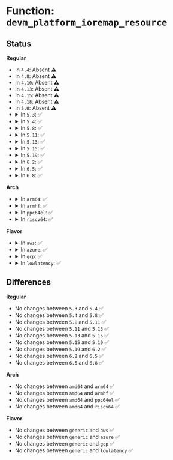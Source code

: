 # Function: <code>devm_platform_ioremap_resource</code>

## Status
<b>Regular</b>
<ul>
<li>
In <code>4.4</code>: Absent ⚠️
</li>
<li>
In <code>4.8</code>: Absent ⚠️
</li>
<li>
In <code>4.10</code>: Absent ⚠️
</li>
<li>
In <code>4.13</code>: Absent ⚠️
</li>
<li>
In <code>4.15</code>: Absent ⚠️
</li>
<li>
In <code>4.18</code>: Absent ⚠️
</li>
<li>
In <code>5.0</code>: Absent ⚠️
</li>
<li>
<details>
<summary>In <code>5.3</code>: ✅</summary>

```c
void *devm_platform_ioremap_resource(struct platform_device *pdev, unsigned int index);
```

**Collision:** Unique Global

**Inline:** No

**Transformation:** False

**Instances:**

```
In drivers/base/platform.c (ffffffff816dd8f0)
Location: drivers/base/platform.c:91
Inline: False
Direct callers:
  - drivers/gpio/gpio-xilinx.c:xgpio_probe
```
**Symbols:**

```
ffffffff816dd8f0-ffffffff816dd955: devm_platform_ioremap_resource (STB_GLOBAL)
```
</details>
</li>
<li>
<details>
<summary>In <code>5.4</code>: ✅</summary>

```c
void *devm_platform_ioremap_resource(struct platform_device *pdev, unsigned int index);
```

**Collision:** Unique Global

**Inline:** No

**Transformation:** False

**Instances:**

```
In drivers/base/platform.c (ffffffff817019a0)
Location: drivers/base/platform.c:73
Inline: False
Direct callers:
  - drivers/pinctrl/intel/pinctrl-baytrail.c:byt_pinctrl_probe
  - drivers/pinctrl/intel/pinctrl-cherryview.c:chv_pinctrl_probe
  - drivers/gpio/gpio-xilinx.c:xgpio_probe
```
**Symbols:**

```
ffffffff817019a0-ffffffff81701a0a: devm_platform_ioremap_resource (STB_GLOBAL)
```
</details>
</li>
<li>
<details>
<summary>In <code>5.8</code>: ✅</summary>

```c
void *devm_platform_ioremap_resource(struct platform_device *pdev, unsigned int index);
```

**Collision:** Unique Global

**Inline:** No

**Transformation:** False

**Instances:**

```
In drivers/base/platform.c (ffffffff817bc5d0)
Location: drivers/base/platform.c:95
Inline: False
Direct callers:
  - drivers/pinctrl/intel/pinctrl-baytrail.c:byt_set_soc_data
  - drivers/pinctrl/intel/pinctrl-cherryview.c:chv_pinctrl_probe
  - drivers/gpio/gpio-xilinx.c:xgpio_probe
  - drivers/virtio/virtio_mmio.c:virtio_mmio_probe
  - drivers/i2c/busses/i2c-designware-platdrv.c:dw_i2c_plat_probe
```
**Symbols:**

```
ffffffff817bc5d0-ffffffff817bc63a: devm_platform_ioremap_resource (STB_GLOBAL)
```
</details>
</li>
<li>
<details>
<summary>In <code>5.11</code>: ✅</summary>

```c
void *devm_platform_ioremap_resource(struct platform_device *pdev, unsigned int index);
```

**Collision:** Unique Global

**Inline:** No

**Transformation:** False

**Instances:**

```
In drivers/base/platform.c (ffffffff817d1300)
Location: drivers/base/platform.c:120
Inline: False
Direct callers:
  - drivers/pinctrl/intel/pinctrl-baytrail.c:byt_set_soc_data
  - drivers/pinctrl/intel/pinctrl-cherryview.c:chv_pinctrl_probe
  - drivers/pinctrl/intel/pinctrl-intel.c:intel_pinctrl_probe
  - drivers/gpio/gpio-xilinx.c:xgpio_probe
  - drivers/virtio/virtio_mmio.c:virtio_mmio_probe
  - drivers/i2c/busses/i2c-designware-platdrv.c:dw_i2c_plat_probe
```
**Symbols:**

```
ffffffff817d1300-ffffffff817d136a: devm_platform_ioremap_resource (STB_GLOBAL)
```
</details>
</li>
<li>
<details>
<summary>In <code>5.13</code>: ✅</summary>

```c
void *devm_platform_ioremap_resource(struct platform_device *pdev, unsigned int index);
```

**Collision:** Unique Global

**Inline:** No

**Transformation:** False

**Instances:**

```
In drivers/base/platform.c (ffffffff817b4d30)
Location: drivers/base/platform.c:120
Inline: False
Direct callers:
  - drivers/pinctrl/intel/pinctrl-baytrail.c:byt_pinctrl_probe
  - drivers/pinctrl/intel/pinctrl-cherryview.c:chv_pinctrl_probe
  - drivers/pinctrl/intel/pinctrl-intel.c:intel_pinctrl_probe
  - drivers/dma/lgm/lgm-dma.c:intel_ldma_probe
  - drivers/virtio/virtio_mmio.c:virtio_mmio_probe
  - drivers/i2c/busses/i2c-designware-platdrv.c:dw_i2c_plat_probe
```
**Symbols:**

```
ffffffff817b4d30-ffffffff817b4d9a: devm_platform_ioremap_resource (STB_GLOBAL)
```
</details>
</li>
<li>
<details>
<summary>In <code>5.15</code>: ✅</summary>

```c
void *devm_platform_ioremap_resource(struct platform_device *pdev, unsigned int index);
```

**Collision:** Unique Global

**Inline:** No

**Transformation:** False

**Instances:**

```
In drivers/base/platform.c (ffffffff8183e1f0)
Location: drivers/base/platform.c:120
Inline: False
Direct callers:
  - drivers/pinctrl/intel/pinctrl-baytrail.c:byt_pinctrl_probe
  - drivers/pinctrl/intel/pinctrl-cherryview.c:chv_pinctrl_probe
  - drivers/pinctrl/intel/pinctrl-intel.c:intel_pinctrl_probe
  - drivers/dma/lgm/lgm-dma.c:intel_ldma_probe
  - drivers/virtio/virtio_mmio.c:virtio_mmio_probe
  - drivers/i2c/busses/i2c-designware-platdrv.c:dw_i2c_plat_probe
```
**Symbols:**

```
ffffffff8183e1f0-ffffffff8183e25a: devm_platform_ioremap_resource (STB_GLOBAL)
```
</details>
</li>
<li>
<details>
<summary>In <code>5.19</code>: ✅</summary>

```c
void *devm_platform_ioremap_resource(struct platform_device *pdev, unsigned int index);
```

**Collision:** Unique Global

**Inline:** No

**Transformation:** False

**Instances:**

```
In drivers/base/platform.c (ffffffff81981000)
Location: drivers/base/platform.c:122
Inline: False
Direct callers:
  - drivers/pinctrl/intel/pinctrl-baytrail.c:byt_pinctrl_probe
  - drivers/pinctrl/intel/pinctrl-cherryview.c:chv_pinctrl_probe
  - drivers/pinctrl/intel/pinctrl-intel.c:intel_pinctrl_probe
  - drivers/dma/lgm/lgm-dma.c:intel_ldma_probe
  - drivers/virtio/virtio_mmio.c:virtio_mmio_probe
  - drivers/i2c/busses/i2c-designware-platdrv.c:dw_i2c_plat_probe
```
**Symbols:**

```
ffffffff81981000-ffffffff81981074: devm_platform_ioremap_resource (STB_GLOBAL)
```
</details>
</li>
<li>
<details>
<summary>In <code>6.2</code>: ✅</summary>

```c
void *devm_platform_ioremap_resource(struct platform_device *pdev, unsigned int index);
```

**Collision:** Unique Global

**Inline:** No

**Transformation:** False

**Instances:**

```
In drivers/base/platform.c (ffffffff81aeebc0)
Location: drivers/base/platform.c:122
Inline: False
Direct callers:
  - drivers/pinctrl/pinctrl-amd.c:amd_gpio_probe
  - drivers/pinctrl/intel/pinctrl-baytrail.c:byt_pinctrl_probe
  - drivers/pinctrl/intel/pinctrl-cherryview.c:chv_pinctrl_probe
  - drivers/pinctrl/intel/pinctrl-intel.c:intel_pinctrl_probe
  - drivers/pwm/pwm-lpss-platform.c:pwm_lpss_probe_platform
  - drivers/dma/lgm/lgm-dma.c:intel_ldma_probe
  - drivers/virtio/virtio_mmio.c:virtio_mmio_probe
  - drivers/i2c/busses/i2c-designware-platdrv.c:dw_i2c_plat_probe
```
**Symbols:**

```
ffffffff81aeebc0-ffffffff81aeec34: devm_platform_ioremap_resource (STB_GLOBAL)
```
</details>
</li>
<li>
<details>
<summary>In <code>6.5</code>: ✅</summary>

```c
void *devm_platform_ioremap_resource(struct platform_device *pdev, unsigned int index);
```

**Collision:** Unique Global

**Inline:** No

**Transformation:** False

**Instances:**

```
In drivers/base/platform.c (ffffffff81b3cfb0)
Location: drivers/base/platform.c:122
Inline: False
Direct callers:
  - drivers/pinctrl/pinctrl-amd.c:amd_gpio_probe
  - drivers/pinctrl/intel/pinctrl-baytrail.c:byt_pinctrl_probe
  - drivers/pinctrl/intel/pinctrl-cherryview.c:chv_pinctrl_probe
  - drivers/pinctrl/intel/pinctrl-intel.c:intel_pinctrl_probe
  - drivers/pwm/pwm-lpss-platform.c:pwm_lpss_probe_platform
  - drivers/dma/lgm/lgm-dma.c:intel_ldma_probe
  - drivers/virtio/virtio_mmio.c:virtio_mmio_probe
  - drivers/i2c/busses/i2c-designware-platdrv.c:dw_i2c_plat_probe
```
**Symbols:**

```
ffffffff81b3cfb0-ffffffff81b3d024: devm_platform_ioremap_resource (STB_GLOBAL)
```
</details>
</li>
<li>
<details>
<summary>In <code>6.8</code>: ✅</summary>

```c
void *devm_platform_ioremap_resource(struct platform_device *pdev, unsigned int index);
```

**Collision:** Unique Global

**Inline:** No

**Transformation:** False

**Instances:**

```
In drivers/base/platform.c (ffffffff81b94af0)
Location: drivers/base/platform.c:122
Inline: False
Direct callers:
  - drivers/pinctrl/pinctrl-amd.c:amd_gpio_probe
  - drivers/pinctrl/intel/pinctrl-baytrail.c:byt_pinctrl_probe
  - drivers/pinctrl/intel/pinctrl-cherryview.c:chv_pinctrl_probe
  - drivers/pinctrl/intel/pinctrl-intel.c:intel_pinctrl_probe
  - drivers/pwm/pwm-lpss-platform.c:pwm_lpss_probe_platform
  - drivers/dma/lgm/lgm-dma.c:intel_ldma_probe
  - drivers/virtio/virtio_mmio.c:virtio_mmio_probe
  - drivers/i2c/busses/i2c-designware-platdrv.c:dw_i2c_plat_probe
```
**Symbols:**

```
ffffffff81b94af0-ffffffff81b94b64: devm_platform_ioremap_resource (STB_GLOBAL)
```
</details>
</li>
</ul>
<b>Arch</b>
<ul>
<li>
<details>
<summary>In <code>arm64</code>: ✅</summary>

```c
void *devm_platform_ioremap_resource(struct platform_device *pdev, unsigned int index);
```

**Collision:** Unique Global

**Inline:** No

**Transformation:** False

**Instances:**

```
In drivers/base/platform.c (ffff8000108ecf90)
Location: drivers/base/platform.c:73
Inline: False
Direct callers:
  - drivers/irqchip/irq-renesas-irqc.c:irqc_probe
  - drivers/irqchip/irq-imx-irqsteer.c:imx_irqsteer_probe
  - drivers/pinctrl/freescale/pinctrl-imx.c:imx_pinctrl_probe
  - drivers/pinctrl/sprd/pinctrl-sprd.c:sprd_pinctrl_core_probe
  - drivers/gpio/gpio-davinci.c:davinci_gpio_probe
  - drivers/gpio/gpio-ftgpio010.c:ftgpio_gpio_probe
  - drivers/gpio/gpio-mvebu.c:mvebu_gpio_probe
  - drivers/gpio/gpio-mvebu.c:mvebu_gpio_probe
  - drivers/gpio/gpio-mxc.c:mxc_gpio_probe
  - drivers/gpio/gpio-xilinx.c:xgpio_probe
  - drivers/clk/imx/clk-imx8mm.c:imx8mm_clocks_probe
  - drivers/clk/imx/clk-imx8mn.c:imx8mn_clocks_probe
  - drivers/clk/imx/clk-imx8mq.c:imx8mq_clocks_probe
  - drivers/clk/renesas/rcar-usb2-clock-sel.c:rcar_usb2_clock_sel_probe
  - drivers/soc/imx/gpcv2.c:imx_gpcv2_probe
  - drivers/net/ethernet/freescale/fec_main.c:fec_probe
  - drivers/i2c/busses/i2c-sprd.c:sprd_i2c_probe
  - drivers/watchdog/rtd119x_wdt.c:rtd119x_wdt_probe
```
**Symbols:**

```
ffff8000108ecf90-ffff8000108ed018: devm_platform_ioremap_resource (STB_GLOBAL)
```
</details>
</li>
<li>
<details>
<summary>In <code>armhf</code>: ✅</summary>

```c
void *devm_platform_ioremap_resource(struct platform_device *pdev, unsigned int index);
```

**Collision:** Unique Global

**Inline:** No

**Transformation:** False

**Instances:**

```
In drivers/base/platform.c (c09daf40)
Location: drivers/base/platform.c:73
Inline: False
Direct callers:
  - drivers/irqchip/irq-renesas-irqc.c:irqc_probe
  - drivers/irqchip/irq-renesas-rza1.c:rza1_irqc_probe
  - drivers/irqchip/irq-uniphier-aidet.c:uniphier_aidet_probe
  - drivers/irqchip/irq-imx-irqsteer.c:imx_irqsteer_probe
  - drivers/bus/uniphier-system-bus.c:uniphier_system_bus_probe
  - drivers/pinctrl/pinctrl-rza1.c:rza1_pinctrl_probe
  - drivers/pinctrl/freescale/pinctrl-imx.c:imx_pinctrl_probe
  - drivers/gpio/gpio-ftgpio010.c:ftgpio_gpio_probe
  - drivers/gpio/gpio-mvebu.c:mvebu_gpio_probe
  - drivers/gpio/gpio-mvebu.c:mvebu_gpio_probe
  - drivers/gpio/gpio-mxc.c:mxc_gpio_probe
  - drivers/gpio/gpio-omap.c:omap_gpio_probe
  - drivers/gpio/gpio-tegra.c:tegra_gpio_probe
  - drivers/gpio/gpio-vf610.c:vf610_gpio_probe
  - drivers/gpio/gpio-vf610.c:vf610_gpio_probe
  - drivers/gpio/gpio-xilinx.c:xgpio_probe
  - drivers/clk/renesas/rcar-usb2-clock-sel.c:rcar_usb2_clock_sel_probe
  - drivers/soc/imx/gpc.c:imx_gpc_probe
  - drivers/soc/imx/gpcv2.c:imx_gpcv2_probe
  - drivers/net/ethernet/freescale/fec_main.c:fec_probe
  - drivers/net/ethernet/ti/cpsw.c:cpsw_probe
  - drivers/watchdog/npcm_wdt.c:npcm_wdt_probe
  - drivers/watchdog/aspeed_wdt.c:aspeed_wdt_probe
  - drivers/mmc/host/sdhci-pltfm.c:sdhci_pltfm_init
  - sound/soc/fsl/imx-audmux.c:imx_audmux_probe
```
**Symbols:**

```
c09daf40-c09dafbc: devm_platform_ioremap_resource (STB_GLOBAL)
```
</details>
</li>
<li>
<details>
<summary>In <code>ppc64el</code>: ✅</summary>

```c
void *devm_platform_ioremap_resource(struct platform_device *pdev, unsigned int index);
```

**Collision:** Unique Global

**Inline:** No

**Transformation:** False

**Instances:**

```
In drivers/base/platform.c (c000000000984ec0)
Location: drivers/base/platform.c:73
Inline: False
Direct callers:
  - drivers/gpio/gpio-ftgpio010.c:ftgpio_gpio_probe
  - drivers/gpio/gpio-xilinx.c:xgpio_probe
```
**Symbols:**

```
c000000000984ec0-c000000000984f58: devm_platform_ioremap_resource (STB_GLOBAL)
```
</details>
</li>
<li>
<details>
<summary>In <code>riscv64</code>: ✅</summary>

```c
void *devm_platform_ioremap_resource(struct platform_device *pdev, unsigned int index);
```

**Collision:** Unique Global

**Inline:** No

**Transformation:** False

**Instances:**

```
In drivers/base/platform.c (ffffffe000580264)
Location: drivers/base/platform.c:73
Inline: False
Direct callers:
  - drivers/gpio/gpio-ftgpio010.c:ftgpio_gpio_probe
  - drivers/spi/spi-sifive.c:sifive_spi_probe
```
**Symbols:**

```
ffffffe000580264-ffffffe0005802da: devm_platform_ioremap_resource (STB_GLOBAL)
```
</details>
</li>
</ul>
<b>Flavor</b>
<ul>
<li>
<details>
<summary>In <code>aws</code>: ✅</summary>

```c
void *devm_platform_ioremap_resource(struct platform_device *pdev, unsigned int index);
```

**Collision:** Unique Global

**Inline:** No

**Transformation:** False

**Instances:**

```
In drivers/base/platform.c (ffffffff816c70f0)
Location: drivers/base/platform.c:73
Inline: False
Direct callers:
  - drivers/pinctrl/intel/pinctrl-baytrail.c:byt_pinctrl_probe
  - drivers/gpio/gpio-xilinx.c:xgpio_probe
```
**Symbols:**

```
ffffffff816c70f0-ffffffff816c715a: devm_platform_ioremap_resource (STB_GLOBAL)
```
</details>
</li>
<li>
<details>
<summary>In <code>azure</code>: ✅</summary>

```c
void *devm_platform_ioremap_resource(struct platform_device *pdev, unsigned int index);
```

**Collision:** Unique Global

**Inline:** No

**Transformation:** False

**Instances:**

```
In drivers/base/platform.c (ffffffff816a23f0)
Location: drivers/base/platform.c:73
Inline: False
Direct callers:
  - drivers/pinctrl/intel/pinctrl-baytrail.c:byt_pinctrl_probe
  - drivers/pinctrl/intel/pinctrl-cherryview.c:chv_pinctrl_probe
  - drivers/gpio/gpio-xilinx.c:xgpio_probe
```
**Symbols:**

```
ffffffff816a23f0-ffffffff816a245a: devm_platform_ioremap_resource (STB_GLOBAL)
```
</details>
</li>
<li>
<details>
<summary>In <code>gcp</code>: ✅</summary>

```c
void *devm_platform_ioremap_resource(struct platform_device *pdev, unsigned int index);
```

**Collision:** Unique Global

**Inline:** No

**Transformation:** False

**Instances:**

```
In drivers/base/platform.c (ffffffff816f5660)
Location: drivers/base/platform.c:73
Inline: False
Direct callers:
  - drivers/pinctrl/intel/pinctrl-baytrail.c:byt_pinctrl_probe
  - drivers/pinctrl/intel/pinctrl-cherryview.c:chv_pinctrl_probe
```
**Symbols:**

```
ffffffff816f5660-ffffffff816f56ca: devm_platform_ioremap_resource (STB_GLOBAL)
```
</details>
</li>
<li>
<details>
<summary>In <code>lowlatency</code>: ✅</summary>

```c
void *devm_platform_ioremap_resource(struct platform_device *pdev, unsigned int index);
```

**Collision:** Unique Global

**Inline:** No

**Transformation:** False

**Instances:**

```
In drivers/base/platform.c (ffffffff8170fef0)
Location: drivers/base/platform.c:73
Inline: False
Direct callers:
  - drivers/pinctrl/intel/pinctrl-baytrail.c:byt_pinctrl_probe
  - drivers/pinctrl/intel/pinctrl-cherryview.c:chv_pinctrl_probe
  - drivers/gpio/gpio-xilinx.c:xgpio_probe
```
**Symbols:**

```
ffffffff8170fef0-ffffffff8170ff5a: devm_platform_ioremap_resource (STB_GLOBAL)
```
</details>
</li>
</ul>

## Differences
<b>Regular</b>
<ul>
<li>
No changes between <code>5.3</code> and <code>5.4</code> ✅
</li>
<li>
No changes between <code>5.4</code> and <code>5.8</code> ✅
</li>
<li>
No changes between <code>5.8</code> and <code>5.11</code> ✅
</li>
<li>
No changes between <code>5.11</code> and <code>5.13</code> ✅
</li>
<li>
No changes between <code>5.13</code> and <code>5.15</code> ✅
</li>
<li>
No changes between <code>5.15</code> and <code>5.19</code> ✅
</li>
<li>
No changes between <code>5.19</code> and <code>6.2</code> ✅
</li>
<li>
No changes between <code>6.2</code> and <code>6.5</code> ✅
</li>
<li>
No changes between <code>6.5</code> and <code>6.8</code> ✅
</li>
</ul>
<b>Arch</b>
<ul>
<li>
No changes between <code>amd64</code> and <code>arm64</code> ✅
</li>
<li>
No changes between <code>amd64</code> and <code>armhf</code> ✅
</li>
<li>
No changes between <code>amd64</code> and <code>ppc64el</code> ✅
</li>
<li>
No changes between <code>amd64</code> and <code>riscv64</code> ✅
</li>
</ul>
<b>Flavor</b>
<ul>
<li>
No changes between <code>generic</code> and <code>aws</code> ✅
</li>
<li>
No changes between <code>generic</code> and <code>azure</code> ✅
</li>
<li>
No changes between <code>generic</code> and <code>gcp</code> ✅
</li>
<li>
No changes between <code>generic</code> and <code>lowlatency</code> ✅
</li>
</ul>
